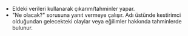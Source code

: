 - Eldeki verileri kullanarak çıkarım/tahminler yapar. 
- "Ne olacak?" sorusuna yanıt vermeye çalışır. Adı üstünde kestirimci olduğundan gelecekteki olaylar veya eğilimler hakkında tahminlerde bulunur.